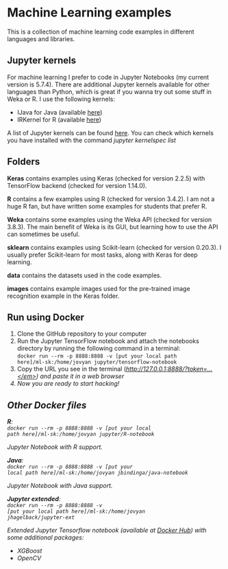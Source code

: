 # Machine Learning examples
This is a collection of machine learning code examples in different languages and libraries.

## Jupyter kernels
For machine learning I prefer to code in Jupyter Notebooks (my current version is 5.7.4). There are additional Jupyter kernels available for other languages than Python, which is great if you wanna try out some stuff in Weka or R. I use the following kernels:
- IJava for Java (available [here](https://github.com/SpencerPark/IJava))
- IRKernel for R (available [here](https://irkernel.github.io/))

A list of Jupyter kernels can be found [here](https://github.com/jupyter/jupyter/wiki/Jupyter-kernels). You can check which kernels you have installed with the command *jupyter kernelspec list*

## Folders

**Keras** contains examples using Keras (checked for version 2.2.5) with TensorFlow backend (checked for version 1.14.0).

**R** contains a few examples using R (checked for version 3.4.2). I am not a huge R fan, but have written some examples for students that prefer R.

**Weka** contains some examples using the Weka API (checked for version 3.8.3). The main benefit of Weka is its GUI, but learning how to use the API can sometimes be useful.

**sklearn** contains examples using Scikit-learn (checked for version 0.20.3). I usually prefer Scikit-learn for most tasks, along with Keras for deep learning.

**data** contains the datasets used in the code examples.

**images** contains example images used for the pre-trained image recognition example in the Keras folder.

## Run using Docker
1. Clone the GitHub repository to your computer
2. Run the Jupyter TensorFlow notebook and attach the notebooks directory by running the following command in a terminal:<br><code>docker run --rm -p 8888:8888 -v [put your local path here]/ml-sk:/home/jovyan jupyter/tensorflow-notebook</code>
3. Copy the URL you see in the terminal (<em>http://127.0.0.1:8888/?token=...</em>) and paste it in a web browser
4. Now you are ready to start hacking!

## Other Docker files
<b>R</b>:<br>
<code>docker run --rm -p 8888:8888 -v [put your local path here]/ml-sk:/home/jovyan jupyter/R-notebook</code><br>

Jupyter Notebook with R support.

<b>Java</b>:<br>
<code>docker run --rm -p 8888:8888 -v [put your local path here]/ml-sk:/home/jovyan jbindinga/java-notebook</code>

Jupyter Notebook with Java support.

<b>Jupyter extended</b>:<br>
<code>docker run --rm -p 8888:8888 -v [put your local path here]/ml-sk:/home/jovyan jhagelback/jupyter-ext</code>

Extended Jupyter Tensorflow notebook (available at <a href="https://hub.docker.com/r/jhagelback/jupyter-ext">Docker Hub</a>)  with some additional packages:
* XGBoost
* OpenCV

